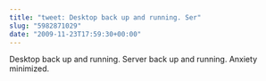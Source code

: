```yaml
---
title: "tweet: Desktop back up and running. Ser"
slug: "5982871029"
date: "2009-11-23T17:59:30+00:00"
---
```

Desktop back up and running. Server back up and running. Anxiety minimized.